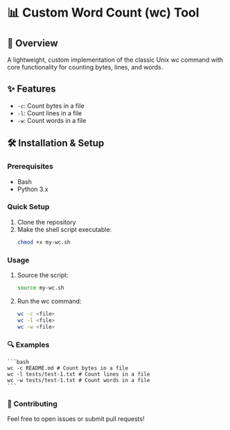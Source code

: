 # 📊 Custom Word Count (wc) Tool

## 🚀 Overview
A lightweight, custom implementation of the classic Unix wc command with core functionality for counting bytes, lines, and words.

## ✨ Features
- `-c`: Count bytes in a file
- `-l`: Count lines in a file
- `-w`: Count words in a file

## 🛠 Installation & Setup

### Prerequisites
- Bash
- Python 3.x

### Quick Setup
1. Clone the repository
2. Make the shell script executable:
   ```bash
   chmod +x my-wc.sh

### Usage
1. Source the script:
   ```bash
   source my-wc.sh
   ```
2. Run the wc command:
   ```bash
   wc -c <file>
   wc -l <file>
   wc -w <file>
   ```

### 🔍 Examples

    ```bash
    wc -c README.md # Count bytes in a file
    wc -l tests/test-1.txt # Count lines in a file
    wc -w tests/test-1.txt # Count words in a file
    ```
### 🤝 Contributing
Feel free to open issues or submit pull requests!

